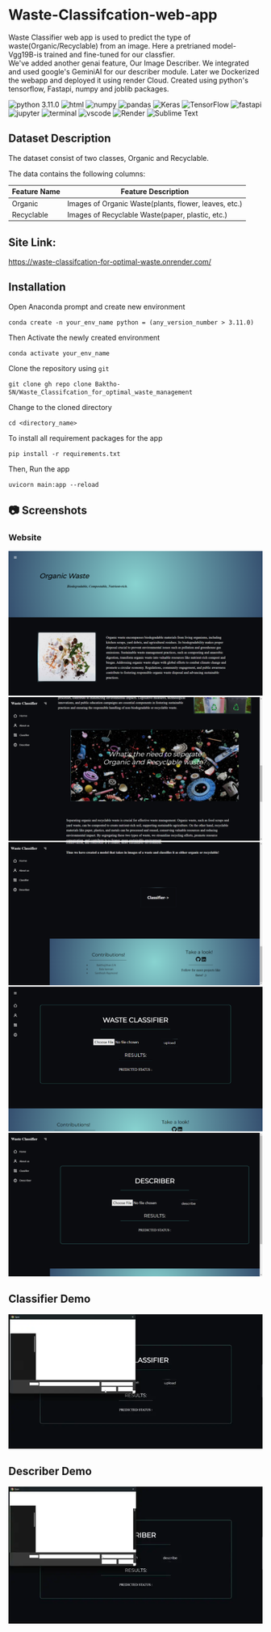 # Waste-Classifcation-web-app
Waste Classifier web app is used to predict the type of waste(Organic/Recyclable) from an image. 
Here a pretrianed model-Vgg19B-is trained and fine-tuned for our classfier.</br> We've added another genai feature, Our Image Describer.
We integrated and used google's GeminiAI for our describer module. Later we Dockerized the webapp and deployed it using render Cloud.
Created using python's tensorflow, Fastapi, numpy and joblib packages.

![python 3.11.0](https://img.shields.io/badge/Python-blue.svg)
![html](https://img.shields.io/badge/HTML5-E34F26?logo=html5&logoColor=white)
![numpy](https://img.shields.io/badge/Numpy-777BB4?logo=numpy&logoColor=white)
![pandas](https://img.shields.io/badge/Pandas-2C2D72?logo=pandas&logoColor=white)
![Keras](https://img.shields.io/badge/Keras-%23D00000.svg?logo=Keras&logoColor=white)
![TensorFlow](https://img.shields.io/badge/TensorFlow-%23FF6F00.svg?logo=TensorFlow&logoColor=white)
![fastapi](https://img.shields.io/badge/Fastapi-109989?logo=FASTAPI&logoColor=white)
![jupyter](https://img.shields.io/badge/Jupyter-F37626.svg?logo=Jupyter&logoColor=white)
![terminal](https://img.shields.io/badge/Windows%20Terminal-4D4D4D?logo=windows%20terminal&logoColor=white)
![vscode](https://img.shields.io/badge/Visual_Studio_Code-0078D4?logo=visual%20studio%20code&logoColor=white)
![Render](https://img.shields.io/badge/Render-%46E3B7.svg?logo=render&logoColor=white)
![Sublime Text](https://img.shields.io/badge/sublime_text-%23575757.svg?logo=sublime-text&logoColor=important)

## Dataset Description

The dataset consist of two classes, Organic and Recyclable.

The data contains the following columns:

| Feature Name               | Feature Description                                                                                 |
| -------------------------- | --------------------------------------------------------------------------------------------------- |
| Organic                    | Images of Organic Waste(plants, flower, leaves, etc.)                                               |
| Recyclable                 | Images of Recyclable Waste(paper, plastic, etc.)                                                    |


## Site Link:

https://waste-classifcation-for-optimal-waste.onrender.com/

## Installation

Open Anaconda prompt and create new environment

```
conda create -n your_env_name python = (any_version_number > 3.11.0)
```

Then Activate the newly created environment

```
conda activate your_env_name
```

Clone the repository using `git`

```
git clone gh repo clone Baktho-SN/Waste_Classifcation_for_optimal_waste_management
```

Change to the cloned directory

```
cd <directory_name>
```

To install all requirement packages for the app

```
pip install -r requirements.txt
```

Then, Run the app

```
uvicorn main:app --reload
```

## 📷 Screenshots

### Website

![Homepage1](markdown/Homepage1.png)
![Homepage2](markdown/Homepage2.png)
![Homepage3](markdown/Homepage3.png)
![Classifier](markdown/Classifier.png)
![Describer](markdown/Describer.png)

## Classifier Demo

![Classifier Demo.GIF](markdown/DEMO.webp)

## Describer Demo

![Describer Demo.GIF](markdown/DEMO1.webp)
